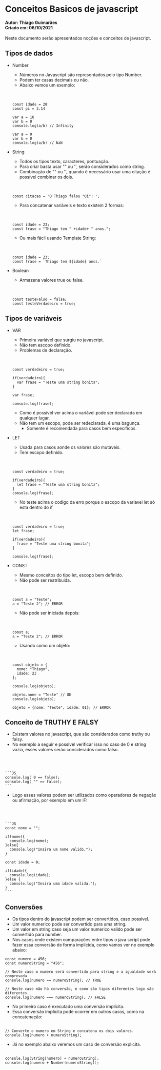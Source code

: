 # Conceitos Basicos de javascript

**Autor: Thiago Guimarães**<br>
**Criado em: 06/10/2021**
<br><br>
Neste documento serão apresentados noções e conceitos de javascript.
<br>
## Tipos de dados
  - Number
    - Números no Javascript são representados pelo tipo Number.
    - Podem ter casas decimais ou não.
    - Abaixo vemos um exemplo:
    <br>
    <br>

    ```JS
    const idade = 28
    const pi = 3.14

    var a = 10
    var b = 0
    console.log(a/b) // Infinity

    var a = 0
    var b = 0
    console.log(a/b) // NaN
    ```
  
  - String
    - Todos os tipos texto, caracteres, pontuação.
    - Para criar basta usar "" ou '', serão considerados como string.
    - Combinação de "" ou '', quando é necessário usar uma citação é possível combinar os dois.
    <br>
    <br>

    ```JS
    const citacao = 'O Thiago falou "Oi"! ';
    ```

    - Para concatenar variáveis e texto existem 2 formas:
    <br>
    <br> 

    ```JS
    const idade = 23;
    const frase = "Thiago tem " +idade+ " anos.";
    ```

    - Ou mais fácil usando Template String:
    <br>
    <br>

    ```JS
    const idade = 23;
    const frase = `Thiago tem ${idade} anos.`
    ```
  - Boolean 
    - Armazena valores true ou false.
    <br>
    <br>

    ```JS
    const testeFalso = false;
    const testeVerdadeiro = true;
    ```

## Tipos de variáveis

  - VAR
    - Primeira variável que surgiu no javascript.
    - Não tem escopo definido.
    - Problemas de declaração.
    <br>
    <br>

    ```JS
    const verdadeiro = true;

    if(verdadeiro){
      var frase = "Teste uma string bonita";
    }

    var frase;

    console.log(frase);
    ```
    - Como é possível ver acima o variável pode ser declarada em qualquer lugar.
    - Não tem um escopo, pode ser redeclarada, é uma bagunça.
      - Somente é recomendada para casos bem específicos.

  - LET
    - Usada para casos aonde os valores são mutaveis.
    - Tem escopo definido.
    <br>
    <br>

    ```JS
    const verdadeiro = true;

    if(verdadeiro){
      let frase = "Teste uma string bonita";
    }
    console.log(frase);
      ```

    - No teste acima o codigo da erro porque o escopo da variavel let só esta dentro do if
    <br>
    <br>

    ```JS
    const verdadeiro = true;
    let frase;

    if(verdadeiro){
      frase = "Teste uma string bonita";
    }

    console.log(frase);
    ```
  - CONST
    - Mesmo conceitos do tipo let, escopo bem definido.
    - Não pode ser reatribuida.
    <br>
    <br>

    ```JS
    const a = "Teste";
    a = "Teste 2"; // ERROR
    ```
    - Não pode ser iniciada depois:
    <br>
    <br>

    ```JS
    const a;
    a = "Teste 2"; // ERROR
    ```
    - Usando como um objeto:
    <br>
    <br>

    ```JS
    const objeto = {
      nome: "Thiago",
      idade: 23
    };

    console.log(objeto);

    objeto.nome = "Teste" // OK
    console.log(objeto);

    objeto = {nome: "Teste", idade: 01}; // ERROR
    ```
## Conceito de TRUTHY E FALSY

  - Existem valores no javascript, que são considerados como truthy ou falsy.
  - No exemplo a seguir e possivel verificar isso no caso de 0 e string vazia, esses valores serão considerados como falso.
  <br>
  <br>

    ```JS
    console.log( 0 == false);
    console.log( "" == false);
    ```
  - Logo esses valores podem ser utilizados como operadores de negação ou afirmação, por exemplo em um IF:
  <br>
  <br>

    ```JS
    const nome = "";

    if(nome){
      console.log(nome);
    }else{
      console.log("Insira um nome valido.");
    }

    const idade = 0;

    if(idade){
      console.log(idade);
    }else {
      console.log("Insira uma idade valida.");
    }
    ```

## Conversões

  - Os tipos dentro do javascript podem ser convertidos, caso possivel.
  - Um valor numerico pode ser convertido para uma string.
  - Um valor em string caso seja um valor numerico valido pode ser convertido para number.
  - Nos casos onde existem comparações entre tipos o java script pode fazer essa conversão de forma implícida, como vamos ver no exemplo abaixo:

  ```JS
  const numero = 456;
  const numeroString = "456";

  // Neste caso o numero será convertido para string e a igualdade será comprovada
  console.log(numero == numeroString); // TRUE

  // Neste caso não há conversão, e como são tipos diferentes logo são diferentes.
  console.log(numero === numeroString); // FALSE
  ```

  - No primeiro caso é executado uma conversão implícita.
  - Essa conversão implicita pode ocorrer em outros casos, como na concatenação:
  <br><br>

  ```JS
  // Converte o numero em String e concatena os dois valores.
  console.log(numero + numeroString);
  ```

  - Já no exemplo abaixo veremos um caso de conversão explicita.
  <br><br>
  
  ```JS
  console.log(String(numero) + numeroString);
  console.log(numero + Number(numeroString));
  ```
